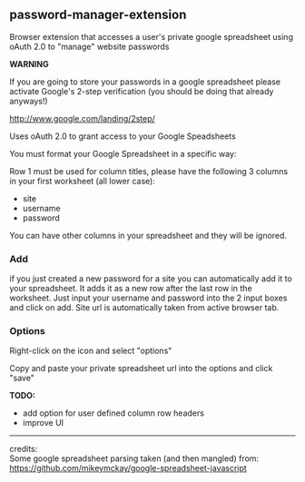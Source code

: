 password-manager-extension
--------------------------

Browser extension that accesses a user's private google spreadsheet using oAuth 2.0 to "manage" website passwords

**WARNING**

If you are going to store your passwords in a google spreadsheet please activate Google's 2-step verification (you should be doing that already anyways!)

http://www.google.com/landing/2step/

Uses oAuth 2.0 to grant access to your Google Speadsheets

You must format your Google Spreadsheet in a specific way:

  Row 1 must be used for column titles, please have the following 3 columns in your first worksheet (all lower case):
  * site
  * username
  * password

You can have other columns in your spreadsheet and they will be ignored.  

### Add

if you just created a new password for a site you can automatically add it to your spreadsheet.  It adds it as a new row after the last row in the worksheet.  Just input your username and password into the 2 input boxes and click on add.  Site url is automatically taken from active browser tab.


### Options

Right-click on the icon and select "options"

Copy and paste your private spreadsheet url into the options and click "save"


**TODO:**
* add option for user defined column row headers
* improve UI

----

credits:  
Some google spreadsheet parsing taken (and then mangled) from:  
https://github.com/mikeymckay/google-spreadsheet-javascript
